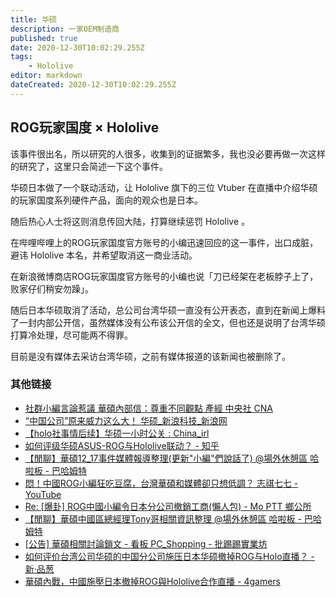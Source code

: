 ```yaml
---
title: 华硕
description: 一家OEM制造商
published: true
date: 2020-12-30T10:02:29.255Z
tags:
    - Hololive
editor: markdown
dateCreated: 2020-12-30T10:02:29.255Z
---
```


## ROG玩家国度 × Hololive

该事件很出名，所以研究的人很多，收集到的证据繁多，我也没必要再做一次这样的研究了，这里只会简述一下这个事件。

华硕日本做了一个联动活动，让 Hololive 旗下的三位 Vtuber 在直播中介绍华硕的玩家国度系列硬件产品，面向的观众也是日本。

随后热心人士将这则消息传回大陆，打算继续惩罚 Hololive 。

在哔哩哔哩上的ROG玩家国度官方账号的小编迅速回应的这一事件，出口成脏，避讳 Hololive 本名，并希望取消这一商业活动。

在新浪微博商店ROG玩家国度官方账号的小编也说「刀已经架在老板脖子上了，败家仔们稍安勿躁」。

随后日本华硕取消了活动，总公司台湾华硕一直没有公开表态，直到在新闻上爆料了一封内部公开信，虽然媒体没有公布该公开信的全文，但也还是说明了台湾华硕打算冷处理，尽可能两不得罪。

目前是没有媒体去采访台湾华硕，之前有媒体报道的该新闻也被删除了。

### 其他链接

+ [社群小編言論惹議 華碩內部信：尊重不同觀點 產經 中央社 CNA](https://web.archive.org/web/20201224050801/https://www.cna.com.tw/news/afe/202012230402.aspx)
+ [“中国公司”原来威力这么大！ 华硕_新浪科技_新浪网](https://web.archive.org/web/20201226072826/https://finance.sina.com.cn/tech/2020-12-19/doc-iiznezxs7790807.shtml)
+ [【holo社事情后续】华硕一小时公关 : China_irl](https://archive.is/nnQb8 "https://www.reddit.com/r/China_irl/comments/keuct7/holo社事情后续华硕一小时公关/")
+ [如何评级华硕ASUS-ROG与Hololive联动？ - 知乎](https://web.archive.org/web/20201226072825/https://www.zhihu.com/question/435285517)
+ [【閒聊】華碩12_17事件媒體報導整理(更新"小編"們說話了) @場外休憩區 哈啦板 - 巴哈姆特](https://archive.is/hMRcS "https://forum.gamer.com.tw/C.php?page=1&bsn=60076&snA=6074275")
+ [悶！中國ROG小編狂吃豆腐，台灣華碩和媒體卻只想低調？ 志祺七七 - YouTube](https://archive.is/dPZm1 "https://www.youtube.com/watch?v=Gf82iWhClaY")
+ [Re: [爆卦] ROG中國小編令日本分公司撤銷工商(懶人包) - Mo PTT 鄉公所](https://web.archive.org/web/20201230081615/https://moptt.tw/p/Gossiping.M.1608199665.A.EC8)
+ [【閒聊】華碩中國區總經理Tony哥相關資訊整理 @場外休憩區 哈啦板 - 巴哈姆特](https://web.archive.org/web/20201220004720/https://forum.gamer.com.tw/C.php?bsn=60076&snA=6073344)
+ [[公告] 華碩相關討論鎖文 - 看板 PC_Shopping - 批踢踢實業坊](https://archive.is/MxYJG "https://www.ptt.cc/bbs/PC_Shopping/M.1608515936.A.A0B.html")
+ [如何评价台湾公司华硕的中国分公司施压日本华硕撤掉ROG与Holo直播？ - 新·品葱](https://web.archive.org/web/20201230081412/https://pincong.rocks/question/34713)
+ [華碩內戰，中國施壓日本撤掉ROG與Hololive合作直播 - 4gamers](https://web.archive.org/web/20201218051516mp_/https://www.4gamers.com.tw/news/detail/45985/china-asus-pressure-japan-asus-cooperate-with-hololive)
